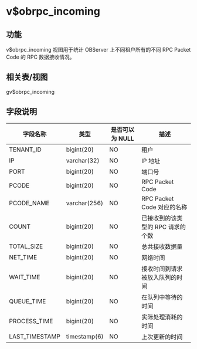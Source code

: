 v$obrpc_incoming
=====================================

功能
-----------

v$obrpc_incoming 视图用于统计 OBServer 上不同租户所有的不同 RPC Packet Code 的 RPC 数据接收情况。

相关表/视图
---------------

gv$obrpc_incoming

字段说明
-------------

|    **字段名称**    |    **类型**    | **是否可以为 NULL** |        **描述**         |
|----------------|--------------|----------------|-----------------------|
| TENANT_ID      | bigint(20)   | NO             | 租户                    |
| IP             | varchar(32)  | NO             | IP 地址                 |
| PORT           | bigint(20)   | NO             | 端口号                   |
| PCODE          | bigint(20)   | NO             | RPC Packet Code       |
| PCODE_NAME     | varchar(256) | NO             | RPC Packet Code 对应的名称 |
| COUNT          | bigint(20)   | NO             | 已接收到的该类型的 RPC 请求的个数   |
| TOTAL_SIZE     | bigint(20)   | NO             | 总共接收数据量               |
| NET_TIME       | bigint(20)   | NO             | 网络时间                  |
| WAIT_TIME      | bigint(20)   | NO             | 接收时间到请求被放入队列的时间       |
| QUEUE_TIME     | bigint(20)   | NO             | 在队列中等待的时间             |
| PROCESS_TIME   | bigint(20)   | NO             | 实际处理消耗的时间             |
| LAST_TIMESTAMP | timestamp(6) | NO             | 上次更新的时间               |
